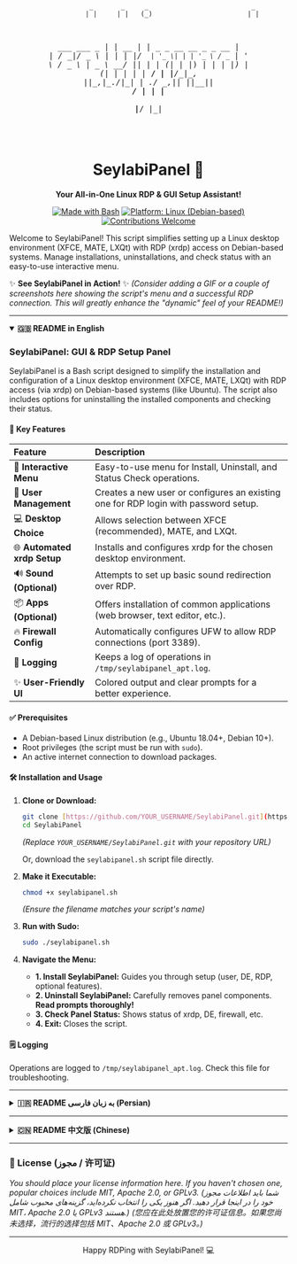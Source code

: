 <div align="center">
  <pre>

                 _       _     _                          _ 
                | |     | |   (_)                        | |
  ___  ___ _   _| | __ _| |__  _   _ __   __ _ _ __   ___| |
 / __|/ _ \ | | | |/ _` | '_ \| | | '_ \ / _` | '_ \ / _ \ |
 \__ \  __/ |_| | | (_| | |_) | | | |_) | (_| | | | |  __/ |
 |___/\___|\__, |_|\__,_|_.__/|_| | .__/ \__,_|_| |_|\___|_|
            __/ |                 | |                       
           |___/                  |_|                       

  </pre>
  <h1>SeylabiPanel 🚀</h1>
  <p><strong>Your All-in-One Linux RDP & GUI Setup Assistant!</strong></p>
  <p>
    <a href="https://www.gnu.org/software/bash/" target="_blank"><img src="https://img.shields.io/badge/Made%20with-Bash-blue?style=for-the-badge&logo=gnu-bash" alt="Made with Bash"></a>
    <a href="#" target="_blank"><img src="https://img.shields.io/badge/Platform-Linux-green?style=for-the-badge&logo=linux" alt="Platform: Linux (Debian-based)"></a>
    <a href="https://github.com/YOUR_USERNAME/SeylabiPanel/issues" target="_blank"><img src="https://img.shields.io/badge/Contributions-welcome-brightgreen.svg?style=for-the-badge" alt="Contributions Welcome"></a>
    </p>
</div>

Welcome to SeylabiPanel! This script simplifies setting up a Linux desktop environment (XFCE, MATE, LXQt) with RDP (xrdp) access on Debian-based systems. Manage installations, uninstallations, and check status with an easy-to-use interactive menu.

✨ **See SeylabiPanel in Action!** ✨
*(Consider adding a GIF or a couple of screenshots here showing the script's menu and a successful RDP connection. This will greatly enhance the "dynamic" feel of your README!)*

---

<details open>
<summary><strong>🇬🇧 README in English</strong></summary>

### SeylabiPanel: GUI & RDP Setup Panel

SeylabiPanel is a Bash script designed to simplify the installation and configuration of a Linux desktop environment (XFCE, MATE, LXQt) with RDP access (via xrdp) on Debian-based systems (like Ubuntu). The script also includes options for uninstalling the installed components and checking their status.

#### 🌟 Key Features

| Feature                     | Description                                                                                                |
| :-------------------------- | :--------------------------------------------------------------------------------------------------------- |
| 🚀 **Interactive Menu** | Easy-to-use menu for Install, Uninstall, and Status Check operations.                                      |
| 👤 **User Management** | Creates a new user or configures an existing one for RDP login with password setup.                        |
| 💻 **Desktop Choice** | Allows selection between XFCE (recommended), MATE, and LXQt.                                               |
| 🌐 **Automated xrdp Setup** | Installs and configures xrdp for the chosen desktop environment.                                             |
| 🔊 **Sound (Optional)** | Attempts to set up basic sound redirection over RDP.                                                       |
| 📦 **Apps (Optional)** | Offers installation of common applications (web browser, text editor, etc.).                               |
| 🔥 **Firewall Config** | Automatically configures UFW to allow RDP connections (port 3389).                                         |
| 📝 **Logging** | Keeps a log of operations in `/tmp/seylabipanel_apt.log`.                                                  |
| ✨ **User-Friendly UI** | Colored output and clear prompts for a better experience.                                                  |

#### ✅ Prerequisites

* A Debian-based Linux distribution (e.g., Ubuntu 18.04+, Debian 10+).
* Root privileges (the script must be run with `sudo`).
* An active internet connection to download packages.

#### 🛠️ Installation and Usage

1.  **Clone or Download:**
    ```bash
    git clone [https://github.com/YOUR_USERNAME/SeylabiPanel.git](https://github.com/YOUR_USERNAME/SeylabiPanel.git)
    cd SeylabiPanel
    ```
    *(Replace `YOUR_USERNAME/SeylabiPanel.git` with your repository URL)*

    Or, download the `seylabipanel.sh` script file directly.

2.  **Make it Executable:**
    ```bash
    chmod +x seylabipanel.sh
    ```
    *(Ensure the filename matches your script's name)*

3.  **Run with Sudo:**
    ```bash
    sudo ./seylabipanel.sh
    ```

4.  **Navigate the Menu:**
    * **1. Install SeylabiPanel:** Guides you through setup (user, DE, RDP, optional features).
    * **2. Uninstall SeylabiPanel:** Carefully removes panel components. **Read prompts thoroughly!**
    * **3. Check Panel Status:** Shows status of xrdp, DE, firewall, etc.
    * **4. Exit:** Closes the script.

#### 🗒️ Logging
Operations are logged to `/tmp/seylabipanel_apt.log`. Check this file for troubleshooting.

</details>

---

<details>
<summary><strong>🇮🇷 README به زبان فارسی (Persian)</strong></summary>

### SeylabiPanel (فارسی) - پنل نصب محیط گرافیکی و RDP

SeylabiPanel یک اسکریپت Bash است که برای ساده‌سازی فرآیند نصب و پیکربندی محیط دسکتاپ لینوکس (XFCE، MATE، LXQt) به همراه دسترسی RDP (از طریق xrdp) بر روی سیستم‌های مبتنی بر دبیان (مانند اوبونتو) طراحی شده است. این اسکریپت همچنین شامل گزینه‌هایی برای حذف اجزای نصب‌شده و بررسی وضعیت آن‌ها می‌باشد.

#### 🌟 ویژگی‌های کلیدی

| ویژگی                     | توضیحات                                                                                                  |
| :-------------------------- | :------------------------------------------------------------------------------------------------------- |
| 🚀 **منوی تعاملی** | منوی کاربرپسند برای عملیات نصب، حذف و بررسی وضعیت.                                                        |
| 👤 **مدیریت کاربر** | ایجاد کاربر جدید یا پیکربندی کاربر موجود برای ورود با RDP و تنظیم رمز عبور.                              |
| 💻 **انتخاب محیط دسکتاپ** | امکان انتخاب بین XFCE (توصیه شده)، MATE و LXQt.                                                           |
| 🌐 **نصب خودکار xrdp** | نصب و پیکربندی xrdp برای محیط دسکتاپ انتخاب شده.                                                           |
| 🔊 **انتقال صدا (اختیاری)** | تلاش برای راه‌اندازی اولیه انتقال صدا از طریق RDP.                                                         |
| 📦 **برنامه‌های رایج (اختیاری)** | ارائه گزینه نصب برنامه‌های رایج (مرورگر وب، ویرایشگر متن و غیره).                                     |
| 🔥 **پیکربندی فایروال** | پیکربندی خودکار فایروال UFW برای اجازه دادن به اتصالات RDP (پورت 3389).                                   |
| 📝 **لاگ‌برداری** | ثبت گزارش عملیات در فایل `/tmp/seylabipanel_apt.log`.                                                      |
| ✨ **رابط کاربرپسند** | خروجی رنگی و راهنمایی‌های واضح برای تجربه کاربری بهتر.                                                      |

#### ✅ پیش‌نیازها

* یک توزیع لینوکس مبتنی بر دبیان (مثلاً اوبونتو 18.04 به بالا، دبیان 10 به بالا).
* دسترسی ریشه (root) (اسکریپت باید با `sudo` اجرا شود).
* اتصال اینترنت فعال برای دانلود بسته‌ها.

#### 🛠️ نصب و استفاده

1.  **کلون کردن یا دانلود:**
    ```bash
    git clone [https://github.com/YOUR_USERNAME/SeylabiPanel.git](https://github.com/YOUR_USERNAME/SeylabiPanel.git)
    cd SeylabiPanel
    ```
    *(آدرس `YOUR_USERNAME/SeylabiPanel.git` را با آدرس مخزن خود جایگزین کنید)*

    یا فایل اسکریپت `seylabipanel.sh` را مستقیماً دانلود کنید.

2.  **قابل اجرا کردن:**
    ```bash
    chmod +x seylabipanel.sh
    ```
    *(اطمینان حاصل کنید نام فایل صحیح است)*

3.  **اجرا با Sudo:**
    ```bash
    sudo ./seylabipanel.sh
    ```

4.  **استفاده از منو:**
    * **۱. نصب SeylabiPanel:** شما را در فرآیند راه‌اندازی (کاربر، محیط دسکتاپ، RDP، ویژگی‌های اختیاری) راهنمایی می‌کند.
    * **۲. حذف SeylabiPanel:** اجزای پنل را با احتیاط حذف می‌کند. **پیام‌ها را با دقت بخوانید!**
    * **۳. بررسی وضعیت پنل:** وضعیت xrdp، محیط دسکتاپ، فایروال و غیره را نشان می‌دهد.
    * **۴. خروج:** اسکریپت را می‌بندد.

#### 🗒️ لاگ‌برداری
عملیات در فایل `/tmp/seylabipanel_apt.log` ثبت می‌شوند. برای عیب‌یابی به این فایل مراجعه کنید.

</details>

---

<details>
<summary><strong>🇨🇳 README 中文版 (Chinese)</strong></summary>

### SeylabiPanel (简体中文) - GUI 与 RDP 安装面板

SeylabiPanel 是一个 Bash 脚本，旨在简化在基于 Debian 的系统（如 Ubuntu）上安装和配置 Linux 桌面环境（XFCE、MATE、LXQt）及 RDP 访问（通过 xrdp）的过程。该脚本还包括卸载已安装组件和检查其状态的选项。

#### 🌟 主要功能

| 功能              | 描述                                                                         |
| :---------------- | :--------------------------------------------------------------------------- |
| 🚀 **交互式菜单** | 易于使用的菜单，用于执行安装、卸载和状态检查操作。                                           |
| 👤 **用户管理** | 为 RDP 登录创建新用户或配置现有用户，并设置密码。                                            |
| 💻 **桌面选择** | 允许在 XFCE（推荐）、MATE 和 LXQt 之间进行选择。                                           |
| 🌐 **xrdp 自动设置** | 为所选桌面环境安装和配置 xrdp。                                                              |
| 🔊 **声音（可选）** | 尝试设置通过 RDP 的基本声音重定向。                                                          |
| 📦 **应用（可选）** | 提供安装常用应用程序（如 Web 浏览器、文本编辑器等）的选项。                                    |
| 🔥 **防火墙配置** | 自动配置 UFW 以允许 RDP 连接（端口 3389）。                                                |
| 📝 **日志记录** | 在 `/tmp/seylabipanel_apt.log` 文件中记录操作日志。                                        |
| ✨ **用户友好界面** | 彩色输出和清晰提示，提供更好的用户体验。                                                       |

#### ✅ 系统要求

* 基于 Debian 的 Linux 发行版（例如 Ubuntu 18.04+、Debian 10+）。
* Root 权限（脚本必须使用 `sudo` 运行）。
* 有效的互联网连接以下载软件包。

#### 🛠️ 安装和使用

1.  **克隆或下载：**
    ```bash
    git clone [https://github.com/YOUR_USERNAME/SeylabiPanel.git](https://github.com/YOUR_USERNAME/SeylabiPanel.git)
    cd SeylabiPanel
    ```
    *(请将 `YOUR_USERNAME/SeylabiPanel.git` 替换为您的仓库 URL)*

    或者，直接下载 `seylabipanel.sh` 脚本文件。

2.  **赋予执行权限：**
    ```bash
    chmod +x seylabipanel.sh
    ```
    *(确保文件名正确)*

3.  **使用 Sudo 运行：**
    ```bash
    sudo ./seylabipanel.sh
    ```

4.  **使用菜单导航：**
    * **1. 安装 SeylabiPanel：** 指导您完成设置过程（用户、桌面环境、RDP、可选功能）。
    * **2. 卸载 SeylabiPanel：** 谨慎地移除面板组件。**请仔细阅读提示！**
    * **3. 检查面板状态：** 显示 xrdp、桌面环境、防火墙等的状态。
    * **4. 退出：** 关闭脚本。

#### 🗒️ 日志记录
操作记录在 `/tmp/seylabipanel_apt.log` 文件中。如需故障排除，请检查此文件。

</details>

---

### 📜 License (مجوز / 许可证)

*You should place your license information here. If you haven't chosen one, popular choices include MIT, Apache 2.0, or GPLv3.*
*(شما باید اطلاعات مجوز خود را در اینجا قرار دهید. اگر هنوز یکی را انتخاب نکرده‌اید، گزینه‌های محبوب شامل MIT، Apache 2.0 یا GPLv3 هستند.)*
*(您应在此处放置您的许可证信息。如果您尚未选择，流行的选择包括 MIT、Apache 2.0 或 GPLv3。)*

---
<div align="center">
  <p>Happy RDPing with SeylabiPanel! 💻</p>
</div>
